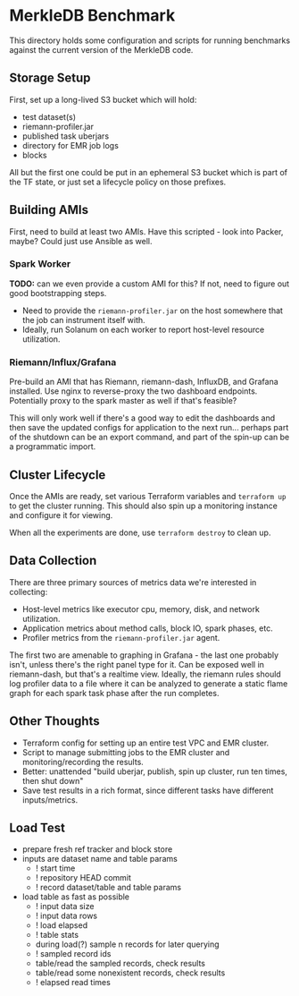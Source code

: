 MerkleDB Benchmark
==================

This directory holds some configuration and scripts for running benchmarks
against the current version of the MerkleDB code.


## Storage Setup

First, set up a long-lived S3 bucket which will hold:
- test dataset(s)
- riemann-profiler.jar
- published task uberjars
- directory for EMR job logs
- blocks

All but the first one could be put in an ephemeral S3 bucket which is part of
the TF state, or just set a lifecycle policy on those prefixes.


## Building AMIs

First, need to build at least two AMIs. Have this scripted - look into Packer,
maybe? Could just use Ansible as well.

### Spark Worker

**TODO:** can we even provide a custom AMI for this? If not, need to figure out
good bootstrapping steps.

- Need to provide the `riemann-profiler.jar` on the host somewhere that the job
  can instrument itself with.
- Ideally, run Solanum on each worker to report host-level resource utilization.

### Riemann/Influx/Grafana

Pre-build an AMI that has Riemann, riemann-dash, InfluxDB, and Grafana
installed. Use nginx to reverse-proxy the two dashboard endpoints.  Potentially
proxy to the spark master as well if that's feasible?

This will only work well if there's a good way to edit the dashboards and then
save the updated configs for application to the next run... perhaps part of the
shutdown can be an export command, and part of the spin-up can be a programmatic
import.


## Cluster Lifecycle

Once the AMIs are ready, set various Terraform variables and `terraform up` to
get the cluster running. This should also spin up a monitoring instance and
configure it for viewing.

When all the experiments are done, use `terraform destroy` to clean up.


## Data Collection

There are three primary sources of metrics data we're interested in collecting:
- Host-level metrics like executor cpu, memory, disk, and network utilization.
- Application metrics about method calls, block IO, spark phases, etc.
- Profiler metrics from the `riemann-profiler.jar` agent.

The first two are amenable to graphing in Grafana - the last one probably isn't,
unless there's the right panel type for it. Can be exposed well in riemann-dash,
but that's a realtime view. Ideally, the riemann rules should log profiler data
to a file where it can be analyzed to generate a static flame graph for each
spark task phase after the run completes.


## Other Thoughts

- Terraform config for setting up an entire test VPC and EMR cluster.
- Script to manage submitting jobs to the EMR cluster and monitoring/recording
  the results.
- Better: unattended "build uberjar, publish, spin up cluster, run ten times, then shut down"
- Save test results in a rich format, since different tasks have different
  inputs/metrics.


## Load Test

- prepare fresh ref tracker and block store
- inputs are dataset name and table params
  - ! start time
  - ! repository HEAD commit
  - ! record dataset/table and table params
- load table as fast as possible
  - ! input data size
  - ! input data rows
  - ! load elapsed
  - ! table stats
  - during load(?) sample n records for later querying
  - ! sampled record ids
  - table/read the sampled records, check results
  - table/read some nonexistent records, check results
  - ! elapsed read times
